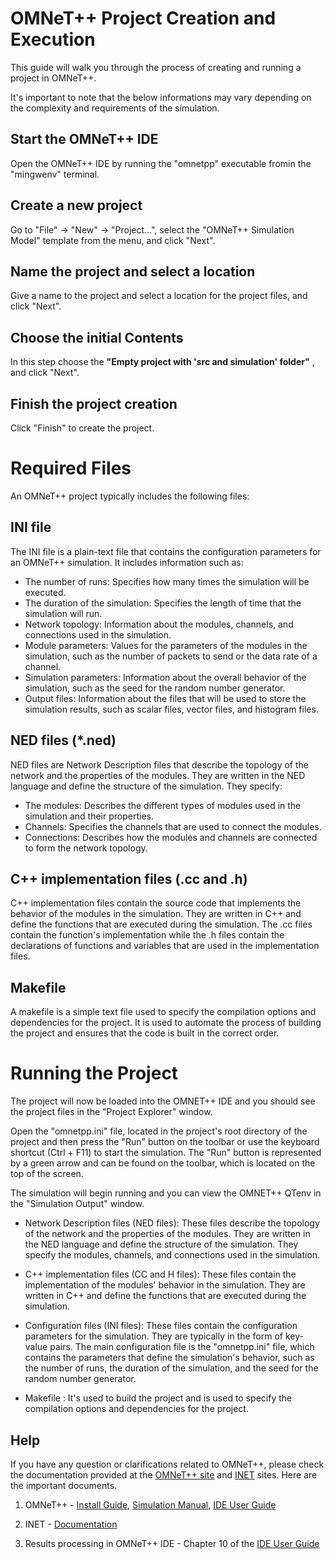 OMNeT++ Project Creation and Execution
======================

This guide will walk you through the process of creating and running a project in OMNeT++.

It's important to note that the below informations may vary depending on the complexity and requirements of the simulation.

 Start the OMNeT++ IDE
---------------------
Open the OMNeT++ IDE by running the "omnetpp" executable fromin the "mingwenv" terminal.

 Create a new project
---------------------
Go to "File" -> "New" -> "Project...", select the "OMNeT++ Simulation Model" template from the menu, and click "Next". 

Name the project and select a location
---------------------
Give a name to the project and select a location for the project files, and click "Next". 


Choose the initial Contents
---------------------
In this step choose the **"Empty project with 'src and simulation' folder"** , and click "Next". 


 Finish the project creation
---------------------
Click "Finish" to create the project.

Required Files
======================
An OMNeT++ project typically includes the following files:

 INI file
---------------------
The INI file is a plain-text file that contains the configuration parameters for an OMNeT++ simulation. It includes information such as:

* The number of runs: Specifies how many times the simulation will be executed.
* The duration of the simulation: Specifies the length of time that the simulation will run.
* Network topology: Information about the modules, channels, and connections used in the simulation.
* Module parameters: Values for the parameters of the modules in the simulation, such as the number of packets to send or the data rate of a channel.
* Simulation parameters: Information about the overall behavior of the simulation, such as the seed for the random number generator.
* Output files: Information about the files that will be used to store the simulation results, such as scalar files, vector files, and histogram files.

NED files (*.ned)
---------------------
NED files are Network Description files that describe the topology of the network and the properties of the modules. They are written in the NED language and define the structure of the simulation. They specify:

* The modules: Describes the different types of modules used in the simulation and their properties.
* Channels: Specifies the channels that are used to connect the modules.
* Connections: Describes how the modules and channels are connected to form the network topology.

C++ implementation files (.cc and .h)
---------------------
C++ implementation files contain the source code that implements the behavior of the modules in the simulation. They are written in C++ and define the functions that are executed during the simulation. The .cc files contain the function's implementation while the .h files contain the declarations of functions and variables that are used in the implementation files.

Makefile
---------------------
A makefile is a simple text file used to specify the compilation options and dependencies for the project. It is used to automate the process of building the project and ensures that the code is built in the correct order.

Running the Project
======================
The project will now be loaded into the OMNET++ IDE and you should see the project files in the "Project Explorer" window.

Open the "omnetpp.ini" file, located in the project's root directory of the project and then press the "Run" button on the toolbar or use the keyboard shortcut (Ctrl + F11) to start the simulation. The "Run" button is represented by a green arrow and can be found on the toolbar, which is located on the top of the screen.

The simulation will begin running and you can view the OMNET++ QTenv in the "Simulation Output" window. 


* Network Description files (NED files): These files describe the topology of the network and the properties of the modules. They are written in the NED language and define the structure of the simulation. They specify the modules, channels, and connections used in the simulation.
* C++ implementation files (CC and H files): These files contain the implementation of the modules' behavior in the simulation. They are written in C++ and define the functions that are executed during the simulation.

* Configuration files (INI files): These files contain the configuration parameters for the simulation. They are typically in the form of key-value pairs. The main configuration file is the "omnetpp.ini" file, which contains the parameters that define the simulation's behavior, such as the number of runs, the duration of the simulation, and the seed for the random number generator.
* Makefile : It's used to build the project and is used to specify the compilation options and dependencies for the project.


## Help

If you have any question or clarifications related to OMNeT++, please check the documentation provided at the [OMNeT++ site](https://www.omnetpp.org) and
[INET](https://inet.omnetpp.org) sites. Here are the important documents.

1. OMNeT++ - [Install Guide](https://www.omnetpp.org/doc/omnetpp/InstallGuide.pdf), 
   [Simulation Manual](https://www.omnetpp.org/doc/omnetpp/SimulationManual.pdf), 
   [IDE User Guide](https://www.omnetpp.org/doc/omnetpp/UserGuide.pdf)

2. INET - [Documentation](https://inet.omnetpp.org/Introduction.html)

3. Results processing in OMNeT++ IDE - Chapter 10 of the [IDE User Guide](https://www.omnetpp.org/doc/omnetpp/UserGuide.pdf)


